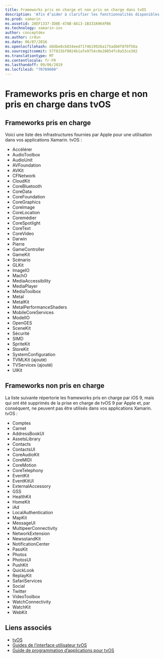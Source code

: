```yaml
---
title: Frameworks pris en charge et non pris en charge dans tvOS
description: 'Afin d’aider à clarifier les fonctionnalités disponibles pour les applications tvOS, ce document fournit deux listes d’Apple frameworks : celles prises en charge par tvOS, et celles qui ne sont pas prises en charge par tvOS.'
ms.prod: xamarin
ms.assetid: 28EF1337-3D0E-47AB-8A13-1B333A964FB6
ms.technology: xamarin-ios
author: conceptdev
ms.author: crdun
ms.date: 06/07/2016
ms.openlocfilehash: dddbe8cb834eed7174619926a175adb0f8f0f50a
ms.sourcegitcommit: 57f815bf0024b1afe9754c0e28054fc0a53ce302
ms.translationtype: MT
ms.contentlocale: fr-FR
ms.lasthandoff: 09/06/2019
ms.locfileid: "70769608"
---
```

# <a name="supported-and-unsupported-frameworks-in-tvos"></a>Frameworks pris en charge et non pris en charge dans tvOS

<a name="Supported-Frameworks" />

## <a name="supported-frameworks"></a>Frameworks pris en charge

Voici une liste des infrastructures fournies par Apple pour une utilisation dans vos applications Xamarin. tvOS :

- Accélérer
- AudioToolbox
- AudioUnit
- AVFoundation
- AVKit
- CFNetwork
- CloudKit
- CoreBluetooth
- CoreData
- CoreFoundation
- CoreGraphics
- CoreImage
- CoreLocation
- Coremédier
- CoreSpotlight
- CoreText
- CoreVideo
- Darwin
- Pierre
- GameController
- GameKit
- Scénario
- GLKit
- ImageIO
- MachO
- MediaAccessibility
- MediaPlayer
- MediaToolbox
- Metal
- MetalKit
- MetalPerformanceShaders
- MobileCoreServices
- ModelIO
- OpenGES
- SceneKit
- Sécurité
- SIMD
- SpriteKit
- StoreKit
- SystemConfiguration
- TVMLKit (ajouté)
- TVServices (ajouté)
- UIKit

<a name="Unsupported-Frameworks" />

## <a name="unsupported-frameworks"></a>Frameworks non pris en charge

La liste suivante répertorie les frameworks pris en charge par iOS 9, mais qui ont été supprimés de la prise en charge de tvOS 9 par Apple et, par conséquent, ne peuvent pas être utilisés dans vos applications Xamarin. tvOS :

- Comptes
- Carnet
- AddressBookUI
- AssetsLibrary
- Contacts
- ContactsUI
- CoreAudioKit
- CoreMIDI
- CoreMotion
- CoreTelephony
- EventKit
- EventKitUI
- ExternalAccessory
- GSS
- HealthKit
- HomeKit
- iAd
- LocalAuthentication
- MapKit
- MessageUI
- MultipeerConnectivity
- NetworkExtension
- NewsstandKit
- NotificationCenter
- PassKit
- Photos
- PhotosUI
- PushKit
- QuickLook
- ReplayKit
- SafariServices
- Social
- Twitter
- VideoToolbox
- WatchConnectivity
- WatchKit
- WebKit

## <a name="related-links"></a>Liens associés

- [tvOS](https://developer.apple.com/tvos/)
- [Guides de l’interface utilisateur tvOS](https://developer.apple.com/tvos/human-interface-guidelines/)
- [Guide de programmation d’applications pour tvOS](https://developer.apple.com/library/prerelease/tvos/documentation/General/Conceptual/AppleTV_PG/)
